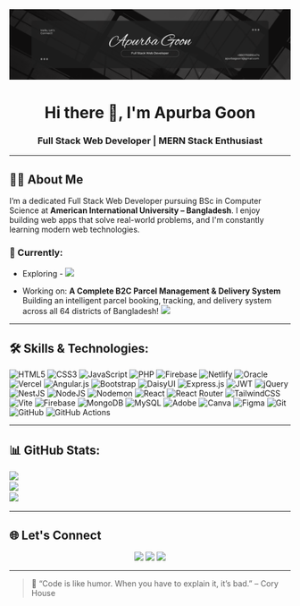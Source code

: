 <!-- Banner -->
<img src="Profile Banner.png" alt="Profile Banner"/>

<h1 align="center">Hi there 👋, I'm Apurba Goon</h1>
<h3 align="center">Full Stack Web Developer | MERN Stack Enthusiast</h3>

---

## 🧑‍💼 About Me

I’m a dedicated Full Stack Web Developer pursuing BSc in Computer Science at **American International University – Bangladesh**. I enjoy building web apps that solve real-world problems, and I'm constantly learning modern web technologies.

### 📌 Currently:
- Exploring - <img src="https://img.shields.io/badge/NEXT.JS-black?style=flat-square&logo=next.js&logoColor=white" />

- Working on: **A Complete B2C Parcel Management & Delivery System**  
  Building an intelligent parcel booking, tracking, and delivery system across all 64 districts of Bangladesh! <img src="https://img.shields.io/badge/MERN_Stack-4E4E4E?style=flat-square&logo=react&logoColor=61DAFB" />

---

## 🛠️ Skills & Technologies:
![HTML5](https://img.shields.io/badge/html5-%23E34F26.svg?style=for-the-badge&logo=html5&logoColor=white) ![CSS3](https://img.shields.io/badge/css3-%231572B6.svg?style=for-the-badge&logo=css3&logoColor=white) ![JavaScript](https://img.shields.io/badge/javascript-%23323330.svg?style=for-the-badge&logo=javascript&logoColor=%23F7DF1E) ![PHP](https://img.shields.io/badge/php-%23777BB4.svg?style=for-the-badge&logo=php&logoColor=white) ![Firebase](https://img.shields.io/badge/firebase-%23039BE5.svg?style=for-the-badge&logo=firebase) ![Netlify](https://img.shields.io/badge/netlify-%23000000.svg?style=for-the-badge&logo=netlify&logoColor=#00C7B7) ![Oracle](https://img.shields.io/badge/Oracle-F80000?style=for-the-badge&logo=oracle&logoColor=white) ![Vercel](https://img.shields.io/badge/vercel-%23000000.svg?style=for-the-badge&logo=vercel&logoColor=white) ![Angular.js](https://img.shields.io/badge/angular.js-%23E23237.svg?style=for-the-badge&logo=angularjs&logoColor=white) ![Bootstrap](https://img.shields.io/badge/bootstrap-%238511FA.svg?style=for-the-badge&logo=bootstrap&logoColor=white) ![DaisyUI](https://img.shields.io/badge/daisyui-5A0EF8?style=for-the-badge&logo=daisyui&logoColor=white) ![Express.js](https://img.shields.io/badge/express.js-%23404d59.svg?style=for-the-badge&logo=express&logoColor=%2361DAFB) ![JWT](https://img.shields.io/badge/JWT-black?style=for-the-badge&logo=JSON%20web%20tokens) ![jQuery](https://img.shields.io/badge/jquery-%230769AD.svg?style=for-the-badge&logo=jquery&logoColor=white) ![NestJS](https://img.shields.io/badge/nestjs-%23E0234E.svg?style=for-the-badge&logo=nestjs&logoColor=white) ![NodeJS](https://img.shields.io/badge/node.js-6DA55F?style=for-the-badge&logo=node.js&logoColor=white) ![Nodemon](https://img.shields.io/badge/NODEMON-%23323330.svg?style=for-the-badge&logo=nodemon&logoColor=%BBDEAD) ![React](https://img.shields.io/badge/react-%2320232a.svg?style=for-the-badge&logo=react&logoColor=%2361DAFB) ![React Router](https://img.shields.io/badge/React_Router-CA4245?style=for-the-badge&logo=react-router&logoColor=white) ![TailwindCSS](https://img.shields.io/badge/tailwindcss-%2338B2AC.svg?style=for-the-badge&logo=tailwind-css&logoColor=white) ![Vite](https://img.shields.io/badge/vite-%23646CFF.svg?style=for-the-badge&logo=vite&logoColor=white) ![Firebase](https://img.shields.io/badge/firebase-a08021?style=for-the-badge&logo=firebase&logoColor=ffcd34) ![MongoDB](https://img.shields.io/badge/MongoDB-%234ea94b.svg?style=for-the-badge&logo=mongodb&logoColor=white) ![MySQL](https://img.shields.io/badge/mysql-4479A1.svg?style=for-the-badge&logo=mysql&logoColor=white) ![Adobe](https://img.shields.io/badge/adobe-%23FF0000.svg?style=for-the-badge&logo=adobe&logoColor=white) ![Canva](https://img.shields.io/badge/Canva-%2300C4CC.svg?style=for-the-badge&logo=Canva&logoColor=white) ![Figma](https://img.shields.io/badge/figma-%23F24E1E.svg?style=for-the-badge&logo=figma&logoColor=white) ![Git](https://img.shields.io/badge/git-%23F05033.svg?style=for-the-badge&logo=git&logoColor=white) ![GitHub](https://img.shields.io/badge/github-%23121011.svg?style=for-the-badge&logo=github&logoColor=white) ![GitHub Actions](https://img.shields.io/badge/github%20actions-%232671E5.svg?style=for-the-badge&logo=githubactions&logoColor=white)

---

## 📊 GitHub Stats:
![](https://github-readme-stats.vercel.app/api?username=apurbagoon1&theme=dark&hide_border=false&include_all_commits=true&count_private=true)<br/>
![](https://nirzak-streak-stats.vercel.app/?user=apurbagoon1&theme=dark&hide_border=false)<br/>
![](https://github-readme-stats.vercel.app/api/top-langs/?username=apurbagoon1&theme=dark&hide_border=false&include_all_commits=true&count_private=true&layout=compact)

---


## 🌐 Let's Connect

<p align="center">
  <a href="mailto:apurbagoon1@gmail.com"><img src="https://img.shields.io/badge/Gmail-D14836?style=for-the-badge&logo=gmail&logoColor=white"></a>
  <a href="[https://github.com/ApurbaGoon](https://x.com/apurbagoon1)"><img src="https://img.shields.io/badge/X-black.svg?logo=X&logoColor=white"></a>
  <a href="https://linkedin.com/in/apurbagoon"><img src="https://img.shields.io/badge/LinkedIn-0A66C2?style=for-the-badge&logo=linkedin&logoColor=white"></a>
</p>

---

> 🚀 “Code is like humor. When you have to explain it, it’s bad.” – Cory House
